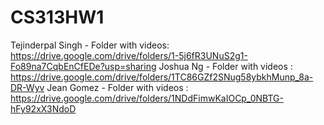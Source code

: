 # CS313HW1

Tejinderpal Singh - Folder with videos: https://drive.google.com/drive/folders/1-5j6fR3UNuS2g1-Fo89na7CqbEnCfEDe?usp=sharing
Joshua Ng - Folder with videos : https://drive.google.com/drive/folders/1TC86GZf2SNug58ybkhMunp_8a-DR-Wyv
Jean Gomez - Folder with videos : https://drive.google.com/drive/folders/1NDdFimwKaIOCp_0NBTG-hFy92xX3NdoD
